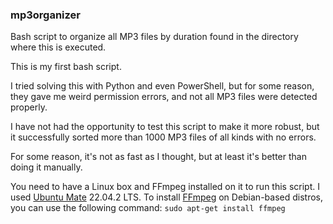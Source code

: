 ### mp3organizer
Bash script to organize all MP3 files by duration found in the directory where this is executed.

This is my first bash script.

I tried solving this with Python and even PowerShell, but for some reason, they gave me weird permission errors, and not all MP3 files were detected properly.

I have not had the opportunity to test this script to make it more robust, but it successfully sorted more than 1000 MP3 files of all kinds with no errors.

For some reason, it's not as fast as I thought, but at least it's better than doing it manually.

You need to have a Linux box and FFmpeg installed on it to run this script.
I used [Ubuntu Mate](https://ubuntu-mate.org/) 22.04.2 LTS.
To install [FFmpeg](https://github.com/FFmpeg/FFmpeg) on Debian-based distros, you can use the following command:
`sudo apt-get install ffmpeg`
